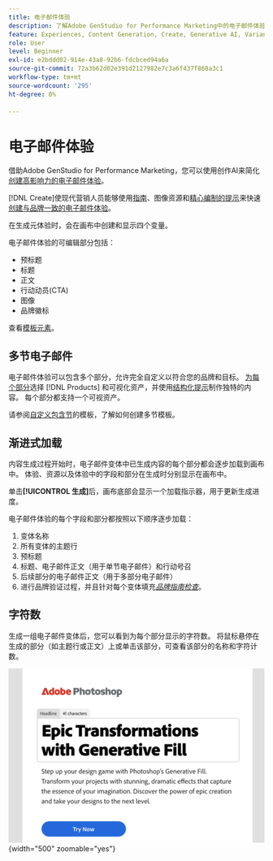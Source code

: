 ```yaml
---
title: 电子邮件体验
description: 了解Adobe GenStudio for Performance Marketing中的电子邮件体验。
feature: Experiences, Content Generation, Create, Generative AI, Variant Generation
role: User
level: Beginner
exl-id: e2bddd02-914e-43a8-92b6-fdcbced94a6a
source-git-commit: 72a3b62d02e391d2127982e7c3a6f437f868a3c1
workflow-type: tm+mt
source-wordcount: '295'
ht-degree: 0%

---
```


# 电子邮件体验

借助Adobe GenStudio for Performance Marketing，您可以使用创作AI来简化[创建高影响力的电子邮件体验](/help/user-guide/create/create-email-experience.md)。

[!DNL Create]使现代营销人员能够使用[指南](/help/user-guide/guidelines/overview.md)、图像资源和[精心编制的提示](/help/user-guide/effective-prompts.md)来快速[创建与品牌一致的电子邮件体验](/help/user-guide/create/create-email-experience.md)。

在生成元体验时，会在画布中创建和显示四个变量。

电子邮件体验的可编辑部分包括：

* 预标题
* 标题
* 正文
* 行动动员(CTA)
* 图像
* 品牌徽标

查看[模板元素](/help/user-guide/content/use-templates.md#template-elements)。

<!-- ## Email capabilities

Content creators and marketers can produce brand-consistent email experiences in GenStudio for Performance Marketing. -->

## 多节电子邮件

电子邮件体验可以包含多个部分，允许完全自定义以符合您的品牌和目标。 [为每个部分](/help/user-guide/create/create-email-experience.md#add-parameters)选择 [!DNL Products] 和可视化资产，并使用[结构化提示](/help/user-guide/effective-prompts.md#structured-prompts)制作独特的内容。 每个部分都支持一个可视资产。

请参阅[自定义包含节](/help/user-guide/content/customize-template.md#sections-or-groups)的模板，了解如何创建多节模板。

## 渐进式加载

内容生成过程开始时，电子邮件变体中已生成内容的每个部分都会逐步加载到画布中。 体验、资源以及体验中的字段和部分在生成时分别显示在画布中。

单击&#x200B;**[!UICONTROL 生成]**&#x200B;后，画布底部会显示一个加载指示器，用于更新生成进度。

电子邮件体验的每个字段和部分都按照以下顺序逐步加载：

1. 变体名称
1. 所有变体的主题行
1. 预标题
1. 标题、电子邮件正文（用于单节电子邮件）和行动号召
1. 后续部分的电子邮件正文（用于多部分电子邮件）
1. 进行品牌验证过程，并且针对每个变体填充&#x200B;[_品牌指南检查_](/help/user-guide/guidelines/brand-validation.md#brand-guidelines-check)。

## 字符数

生成一组电子邮件变体后，您可以看到为每个部分显示的字符数。 将鼠标悬停在生成的部分（如主题行或正文）上或单击该部分，可查看该部分的名称和字符计数。

![字符数](/help/assets/character-count.png){width="500" zoomable="yes"}

